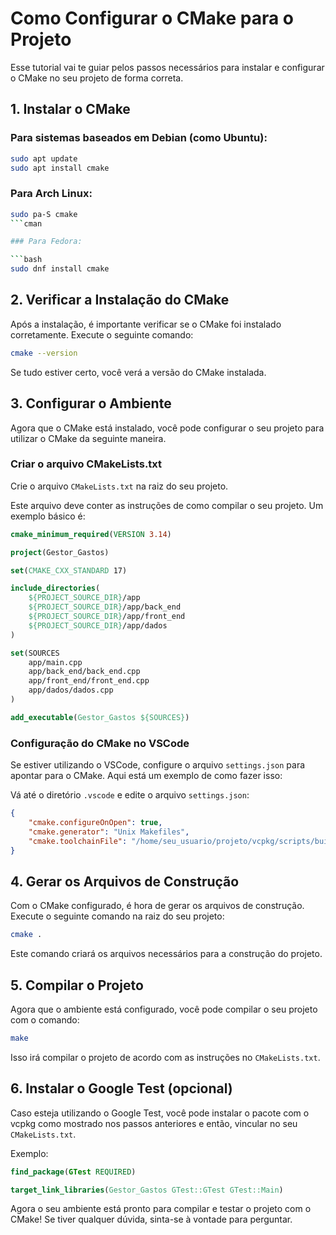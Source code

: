 # Como Configurar o CMake para o Projeto

Esse tutorial vai te guiar pelos passos necessários para instalar e configurar o CMake no seu projeto de forma correta.

## 1. Instalar o CMake

### Para sistemas baseados em Debian (como Ubuntu):

```bash
sudo apt update
sudo apt install cmake
```

### Para Arch Linux:

```bash
sudo pa-S cmake
```cman 

### Para Fedora:

```bash
sudo dnf install cmake
```

## 2. Verificar a Instalação do CMake

Após a instalação, é importante verificar se o CMake foi instalado corretamente. Execute o seguinte comando:

```bash
cmake --version
```

Se tudo estiver certo, você verá a versão do CMake instalada.

## 3. Configurar o Ambiente

Agora que o CMake está instalado, você pode configurar o seu projeto para utilizar o CMake da seguinte maneira.

### Criar o arquivo CMakeLists.txt

Crie o arquivo `CMakeLists.txt` na raiz do seu projeto.

Este arquivo deve conter as instruções de como compilar o seu projeto. Um exemplo básico é:

```cmake
cmake_minimum_required(VERSION 3.14)

project(Gestor_Gastos)

set(CMAKE_CXX_STANDARD 17)

include_directories(
    ${PROJECT_SOURCE_DIR}/app
    ${PROJECT_SOURCE_DIR}/app/back_end
    ${PROJECT_SOURCE_DIR}/app/front_end
    ${PROJECT_SOURCE_DIR}/app/dados
)

set(SOURCES
    app/main.cpp
    app/back_end/back_end.cpp
    app/front_end/front_end.cpp
    app/dados/dados.cpp
)

add_executable(Gestor_Gastos ${SOURCES})
```

### Configuração do CMake no VSCode

Se estiver utilizando o VSCode, configure o arquivo `settings.json` para apontar para o CMake. Aqui está um exemplo de como fazer isso:

Vá até o diretório `.vscode` e edite o arquivo `settings.json`:

```json
{
    "cmake.configureOnOpen": true,
    "cmake.generator": "Unix Makefiles",
    "cmake.toolchainFile": "/home/seu_usuario/projeto/vcpkg/scripts/buildsystems/vcpkg.cmake"
}
```

## 4. Gerar os Arquivos de Construção

Com o CMake configurado, é hora de gerar os arquivos de construção. Execute o seguinte comando na raiz do seu projeto:

```bash
cmake .
```

Este comando criará os arquivos necessários para a construção do projeto.

## 5. Compilar o Projeto

Agora que o ambiente está configurado, você pode compilar o seu projeto com o comando:

```bash
make
```

Isso irá compilar o projeto de acordo com as instruções no `CMakeLists.txt`.

## 6. Instalar o Google Test (opcional)

Caso esteja utilizando o Google Test, você pode instalar o pacote com o vcpkg como mostrado nos passos anteriores e então, vincular no seu `CMakeLists.txt`.

Exemplo:

```cmake
find_package(GTest REQUIRED)

target_link_libraries(Gestor_Gastos GTest::GTest GTest::Main)
```

Agora o seu ambiente está pronto para compilar e testar o projeto com o CMake! Se tiver qualquer dúvida, sinta-se à vontade para perguntar.
